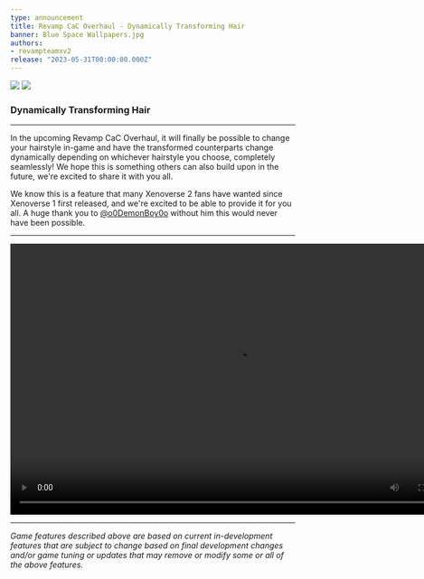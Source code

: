 ```yaml
---
type: announcement
title: Revamp CaC Overhaul - Dynamically Transforming Hair
banner: Blue Space Wallpapers.jpg
authors:
- revampteamxv2
release: "2023-05-31T00:00:00.000Z"
---
```


![](https://static.wixstatic.com/media/ba9dcd_bc1e1a5a8ba04ac6accc5a727979d036~mv2.jpg/v1/fill/w_740,h_416,al_c,q_80,usm_0.66_1.00_0.01,enc_auto/ba9dcd_bc1e1a5a8ba04ac6accc5a727979d036~mv2.jpg)
![](https://static.wixstatic.com/media/ba9dcd_e94997ec64f1463697ba2dadad666cae~mv2.jpg/v1/fill/w_740,h_416,al_c,q_80,usm_0.66_1.00_0.01,enc_auto/ba9dcd_e94997ec64f1463697ba2dadad666cae~mv2.jpg)

### Dynamically Transforming Hair

___

In the upcoming Revamp CaC Overhaul, it will finally be possible to change your hairstyle in-game and have the transformed counterparts change dynamically depending on whichever hairstyle you choose, completely seamlessly! We hope this is something others can also build upon in the future, we're excited to share it with you all.

We know this is a feature that many Xenoverse 2 fans have wanted since Xenoverse 1 first released, and we're excited to be able to provide it for you all. A huge thank you to [@o0DemonBoy0o](https://twitter.com/o0DemonBoy0o) without him this would never have been possible.

___

<video width="800" height="480" controls>
  <source src="https://video.wixstatic.com/video/ba9dcd_4a47d6697bd74edb8d41113999be301f/1080p/mp4/file.mp4" type="video/mp4">
</video>

___

*Game features described above are based on current in-development features that are subject to change based on final development changes and/or game tuning or updates that may remove or modify some or all of the above features.*